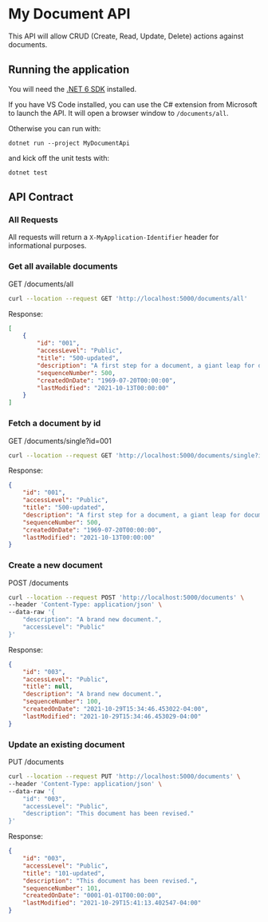 # My Document API

This API will allow CRUD (Create, Read, Update, Delete) actions against documents.

## Running the application

You will need the [.NET 6 SDK](https://dotnet.microsoft.com/en-us/download/dotnet/6.0) installed.

If you have VS Code installed, you can use the C# extension from Microsoft to launch the API.  It will open a browser window to `/documents/all`.

Otherwise you can run with:
```
dotnet run --project MyDocumentApi
```

and kick off the unit tests with:
```
dotnet test
```


## API Contract

### All Requests

All requests will return a `X-MyApplication-Identifier` header for informational purposes.


### Get all available documents

GET /documents/all

```bash
curl --location --request GET 'http://localhost:5000/documents/all'
```

Response:
```json
[
    {
        "id": "001",
        "accessLevel": "Public",
        "title": "500-updated",
        "description": "A first step for a document, a giant leap for document-kind.",
        "sequenceNumber": 500,
        "createdOnDate": "1969-07-20T00:00:00",
        "lastModified": "2021-10-13T00:00:00"
    }
]
```


### Fetch a document by id

GET /documents/single?id=001

```bash
curl --location --request GET 'http://localhost:5000/documents/single?id=001'
```

Response:
```json
{
    "id": "001",
    "accessLevel": "Public",
    "title": "500-updated",
    "description": "A first step for a document, a giant leap for document-kind.",
    "sequenceNumber": 500,
    "createdOnDate": "1969-07-20T00:00:00",
    "lastModified": "2021-10-13T00:00:00"
}
```


### Create a new document

POST /documents

```bash
curl --location --request POST 'http://localhost:5000/documents' \
--header 'Content-Type: application/json' \
--data-raw '{
    "description": "A brand new document.",
    "accessLevel": "Public"
}'
```

Response:
```json
{
    "id": "003",
    "accessLevel": "Public",
    "title": null,
    "description": "A brand new document.",
    "sequenceNumber": 100,
    "createdOnDate": "2021-10-29T15:34:46.453022-04:00",
    "lastModified": "2021-10-29T15:34:46.453029-04:00"
}
```

### Update an existing document

PUT /documents

```bash
curl --location --request PUT 'http://localhost:5000/documents' \
--header 'Content-Type: application/json' \
--data-raw '{
    "id": "003",
    "accessLevel": "Public",
    "description": "This document has been revised."
}'
```

Response:
```json
{
    "id": "003",
    "accessLevel": "Public",
    "title": "101-updated",
    "description": "This document has been revised.",
    "sequenceNumber": 101,
    "createdOnDate": "0001-01-01T00:00:00",
    "lastModified": "2021-10-29T15:41:13.402547-04:00"
}
```
